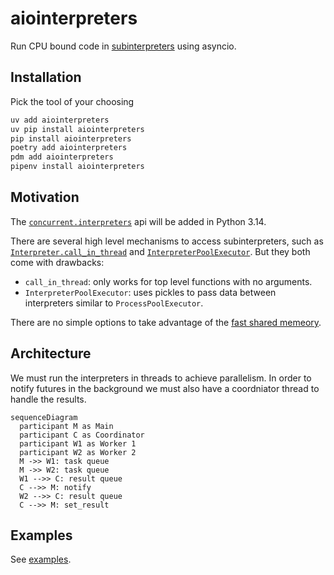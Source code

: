 # aiointerpreters
Run CPU bound code in [subinterpreters](https://docs.python.org/3.14/library/concurrent.interpreters.html) using asyncio.

## Installation
Pick the tool of your choosing

```bash
uv add aiointerpreters
uv pip install aiointerpreters
pip install aiointerpreters
poetry add aiointerpreters
pdm add aiointerpreters
pipenv install aiointerpreters
```


## Motivation
The [`concurrent.interpreters`](https://docs.python.org/el/3.15/library/concurrent.interpreters.html) api will be added in Python 3.14.


There are several high level mechanisms to access subinterpreters, such as [`Interpreter.call_in_thread`](https://docs.python.org/3.14/library/concurrent.interpreters.html#concurrent.interpreters.Interpreter.call_in_thread) and  [`InterpreterPoolExecutor`](https://docs.python.org/3.14/library/concurrent.futures.html#interpreterpoolexecutor). But they both come with drawbacks:

- `call_in_thread`: only works for top level functions with no arguments.
- `InterpreterPoolExecutor`: uses pickles to pass data between interpreters similar to `ProcessPoolExecutor`.

There are no simple options to take advantage of the [fast shared memeory](https://docs.python.org/3.14/library/concurrent.interpreters.html#sharing-objects).

## Architecture
We must run the interpreters in threads to achieve parallelism. In order to notify futures in the background we must also have a coordniator thread to handle the results.

```mermaid
sequenceDiagram
  participant M as Main
  participant C as Coordinator
  participant W1 as Worker 1
  participant W2 as Worker 2
  M ->> W1: task queue
  M ->> W2: task queue
  W1 -->> C: result queue
  C -->> M: notify
  W2 -->> C: result queue
  C -->> M: set_result
```

## Examples
See [examples](./examples/).
